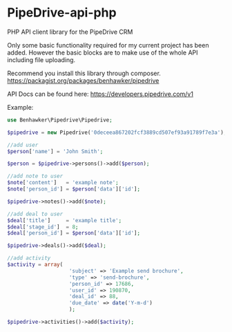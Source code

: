 PipeDrive-api-php
============

PHP API client library for the PipeDrive CRM

Only some basic functionality required for my current project has been added. However the basic blocks are to make use of the whole API including file uploading.

Recommend you install this library through composer. https://packagist.org/packages/benhawker/pipedrive

API Docs can be found here: https://developers.pipedrive.com/v1

Example:  
  
```php
use Benhawker\Pipedrive\Pipedrive;  

$pipedrive = new Pipedrive('0deceea867202fcf3889cd507ef93a91789f7e3a');  

//add user  
$person['name'] = 'John Smith';  

$person = $pipedrive->persons()->add($person);  

//add note to user  
$note['content']   = 'example note';  
$note['person_id'] = $person['data']['id'];  

$pipedrive->notes()->add($note);  

//add deal to user  
$deal['title']     = 'example title';
$deal['stage_id']  = 8;  
$deal['person_id'] = $person['data']['id'];  

$pipedrive->deals()->add($deal);  

//add activity  
$activity = array(  
                    'subject' => 'Example send brochure',  
                    'type' => 'send-brochure',  
                    'person_id' => 17686,  
                    'user_id' => 190870,  
                    'deal_id' => 88,  
                    'due_date' => date('Y-m-d')  
                    );  

$pipedrive->activities()->add($activity);
```
